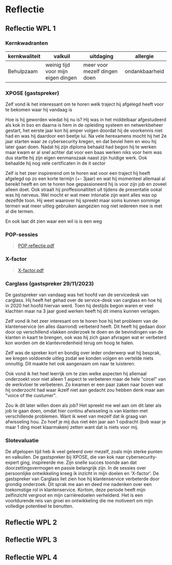 # Reflectie

## Reflectie WPL 1

### Kernkwadranten

| kernkwaliteit | valkuil | uitdaging | allergie |
| ----------- | ----------- |----------- | ----------- |
| Behulpzaam | weinig tijd voor mijn eigen dingen | meer voor mezelf dingen doen| ondankbaarheid |


### XPOSE (gastspreker)
  <p>Zelf vond ik het interessant om te horen welk traject hij afgelegd heeft voor te bekomen waar hij vandaag is 

  Hoe is hij geworden wiedat hij nu is?
  Hij was in het middelbaar afgestudeerd als kok in bso en daarna is hem in de opleiding systeem en netwerkbeheer gestart, het eerste jaar kon hij amper volgen doordat hij de voorkennis niet had en was hij daardoor een beetje lui. Na vele herexamens mocht hij het 2e jaar starten waar ze cybersecurity kregen, en dat beviel hem en wou hij later gaan doen.
  Nadat hij zijn diploma behaald had begon hij te werken maar kwam er al snel achter dat voor een baas werken niks voor hem was dus startte hij zijn eigen eenmanszaak naast zijn huidige werk. Ook behaalde hij nog vele certificaten in de it sector
  
  
  
  Zelf is het zeer inspirerend om te horen wat voor een traject hij heeft afgelegd op zo een korte termijn (+- 3jaar) en wat hij momenteel allemaal al bereikt heeft en om te horen hoe gepassioneerd hij is voor zijn job en zoveel alleen doet. 
  Ook straalt hij proffesionaltiteit uit tijdens de presentatie ookal was hij nerveus. Wel mocht er wat meer intonatie zijn want alles was op dezelfde toon. Hij weet waarover hij spreekt maar soms kunnen sommige termen wat meer uitleg gebruiken aangezien nog niet iedereen mee is met al die termen.
  
  En ook laat dit zien waar een wil is is een weg</p>

### POP-sessies
>[POP reflectie.pdf](https://github.com/PXL-Digital-SNE-Werkplekleren/portfolio-ThyrsaEertmansPXL/files/13920686/POP.reflectie.pdf)

### X-factor 
>[X-factor.pdf](https://github.com/PXL-Digital-SNE-Werkplekleren/portfolio-ThyrsaEertmansPXL/files/13886327/X-factor.pdf)
 
### Carglass (gastspreker 29/11/2023)
<p>De gastspreker van vandaag was het hoofd van de servicedesk van carglass. Hij heeft het gehad over de service-desk van carglass en hoe hij in 2020 het hoofd hiervan werd. Toen hij destijds begon waren er veel klachten maar na 3 jaar goed werken heeft hij dit imens kunnen verlagen. 

Zelf vond ik het zeer interesant om te horen hoe hij het probleem van de klantenservice (en alles daarrond) verbeterd heeft. 
Dit heeft hij gedaan door door op verschillend vlakken onderzoek te doen en de bevindingen van de klanten in kaart te brengen, ook was hij zich gaan afvragen wat er verbeterd kon worden om de klantevredenheid terug om hoog te halen.
  
Zelf was de spreker kort en bondig over ieder onderwerp wat hij besprak, we kregen voldoende uitleg zodat we konden volgen en vertelde niets onnuttig. Dit maakte het ook aangenaam om naar te luisteren.

Ook vond ik het heel leerrijk om te zien welke aspecten hij allemaal onderzoekt voor niet alleen 1 aspect te verbeteren maar de hele "circel" van de werkvloer te verbeteren. Zo kwamen er een paar zaken naar boven wat hij onderzocht had waar ikzelf niet aan gedacht zou hebben denk maar aan "voice of the custumer".

Zou ik dit later willen doen als job? Het spreekt me wel aan om dit later als job te gaan doen, omdat hier continu afwisseling is van klanten met verschillende problemen. Want ik weet van mezelf dat ik graag van afwisseling hou. Zo hoef je mij dus niet één jaar aan 1 opdracht (bvb waar je maar 1 ding moet klaarmaken) zetten want dat is niets voor mij. 
</p>


### Slotevaluatie
De afgelopen tijd heb ik veel geleerd over mezelf, zoals mijn sterke punten en valkuilen. De gastspreker bij XPOSE, die van kok naar cybersecurity-expert ging, inspireerde me. Zijn snelle succes toonde aan dat doorzettingsvermogen en passie belangrijk zijn. In de sessies over persoonlijke ontwikkeling kreeg ik inzicht in mijn doelen en 'X-factor'. De gastspreker van Carglass liet zien hoe hij klantenservice verbeterde door grondig onderzoek. Dit sprak me aan en deed me nadenken over een toekomstige rol in klantenservice. Kortom, deze periode heeft mijn zelfinzicht vergroot en mijn carrièredoelen verhelderd. Het is een voortdurende reis van groei en ontwikkeling die me motiveert om mijn volledige potentieel te benutten.


## Reflectie WPL 2

## Reflectie WPL 3

## Reflectie WPL 4
